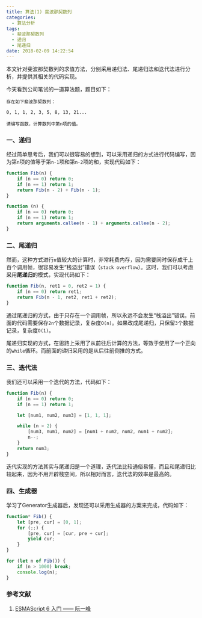 ```yaml
---
title: 算法(1) 斐波那契数列
categories:
  - 算法分析
tags:
  - 斐波那契数列
  - 递归
  - 尾递归
date: 2018-02-09 14:22:54
---
```



本文针对斐波那契数列的求值方法，分别采用递归法、尾递归法和迭代法进行分析，并提供其相关的代码实现。

<!-- more -->

今天看到公司笔试的一道算法题，题目如下：

```
存在如下斐波那契数列： 

0, 1, 1, 2, 3, 5, 8, 13, 21...

请编写函数，计算数列中第n项的值。
```

### 一、递归

经过简单思考后，我们可以很容易的想到，可以采用递归的方式进行代码编写，因为第`n`项的值等于第`n-1`项和第`n-2`项的和，实现代码如下：

```js
function Fib(n) {
    if (n == 0) return 0;
    if (n == 1) return 1;
    return Fib(n - 2) + Fib(n - 1);
}

function (n) {
    if (n == 0) return 0;
    if (n == 1) return 1;
    return arguments.callee(n - 1) + arguments.callee(n - 2);
}
```

### 二、尾递归

然而，这种方式进行`n`值较大的计算时，非常耗费内存，因为需要同时保存成千上百个调用帧，很容易发生“栈溢出”错误（`stack overflow`）。这时，我们可以考虑采用**尾递归**的模式，实现代码如下：

```js
function Fib(n, ret1 = 0, ret2 = 1) {
    if (n == 0) return ret1;
    return Fib(n - 1, ret2, ret1 + ret2);
}
```

通过尾递归的方式，由于只存在一个调用帧，所以永远不会发生“栈溢出”错误。前面的代码需要保存`2n`个数据记录，复杂度`O(n)`。如果改成尾递归，只保留`3`个数据记录，复杂度`O(1)`。

尾递归实现的方式，在思路上采用了从前往后计算的方法，等效于使用了一个正向的`while`循环。而前面的递归采用的是从后往前倒推的方式。

### 三、迭代法

我们还可以采用一个迭代的方法，代码如下：

```js
function Fib(n) {
    if (n == 0) return 0;
    if (n == 1) return 1;

    let [num1, num2, num3] = [1, 1, 1];

    while (n > 2) {
        [num3, num1, num2] = [num1 + num2, num2, num1 + num2];
        n--;
    }
    return num3;
}
```

迭代实现的方法其实与尾递归是一个道理，迭代法比较通俗易懂，而且和尾递归比较起来，因为不用开辟栈空间，所以相对而言，迭代法的效率是最高的。

### 四、生成器

学习了Generator生成器后，发现还可以采用生成器的方案来完成，代码如下：

```js
function* Fib() {
    let [pre, cur] = [0, 1];
    for (;;) {
        [pre, cur] = [cur, pre + cur];
        yield cur;
    }
}

for (let n of Fib()) {
    if (n > 1000) break;
    console.log(n);
}
```

### 参考文献

1. [ESMAScript 6 入门 —— 阮一峰](http://es6.ruanyifeng.com/#docs/function#%E4%BB%80%E4%B9%88%E6%98%AF%E5%B0%BE%E8%B0%83%E7%94%A8%EF%BC%9F)